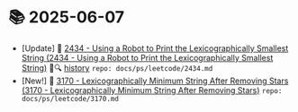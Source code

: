 # 📚 2025-06-07
- [Update] 📙 [2434 - Using a Robot to Print the Lexicographically Smallest String (2434 - Using a Robot to Print the Lexicographically Smallest String)](https://til.qriosity.dev/featured/ps/leetcode/2434) 📃🔍 [history](https://github.com/Queue-ri/TIL/commits/main/docs/ps/leetcode/2434.md?since=2025-06-07T00:00:00Z&until=2025-06-07T23:59:59Z) `repo: docs/ps/leetcode/2434.md`
- [New!] 📗 [3170 - Lexicographically Minimum String After Removing Stars (3170 - Lexicographically Minimum String After Removing Stars)](https://til.qriosity.dev/featured/ps/leetcode/3170) `repo: docs/ps/leetcode/3170.md`
